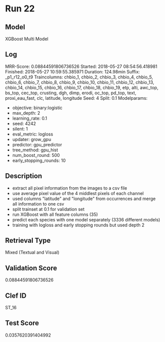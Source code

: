 # Run 22

## Model
XGBoost Multi Model

## Log
MRR-Score: 0.08844591806736526
Started: 2018-05-27 08:54:56.418981
Finished: 2018-05-27 10:59:55.385971
Duration: 124.98min
Suffix: _p1_r12_o0_t9
Traincolumns: chbio_1, chbio_2, chbio_3, chbio_4, chbio_5, chbio_6, chbio_7, chbio_8, chbio_9, chbio_10, chbio_11, chbio_12, chbio_13, chbio_14, chbio_15, chbio_16, chbio_17, chbio_18, chbio_19, etp, alti, awc_top, bs_top, cec_top, crusting, dgh, dimp, erodi, oc_top, pd_top, text, proxi_eau_fast, clc, latitude, longitude
Seed: 4
Split: 0.1
Modelparams:
- objective: binary:logistic
- max_depth: 2
- learning_rate: 0.1
- seed: 4242
- silent: 1
- eval_metric: logloss
- updater: grow_gpu
- predictor: gpu_predictor
- tree_method: gpu_hist
- num_boost_round: 500
- early_stopping_rounds: 10

## Description
- extract all pixel information from the images to a csv file
- use average pixel value of the 4 middlest pixels of each channel
- used columns "latitude" and "longitude" from occurrences and merge all information to one csv
- split trainset at 0.1 for validation set
- run XGBoost with all feature columns (35)
- predict each species with one model separately (3336 different models)
- training with logloss and early stopping rounds but used depth 2

## Retrieval Type
Mixed (Textual and Visual)

## Validation Score
0.08844591806736526

## Clef ID
ST_16

## Test Score
0.0357620391404992